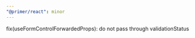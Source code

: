 ```yaml
---
"@primer/react": minor
---
```


fix(useFormControlForwardedProps): do not pass through validationStatus

